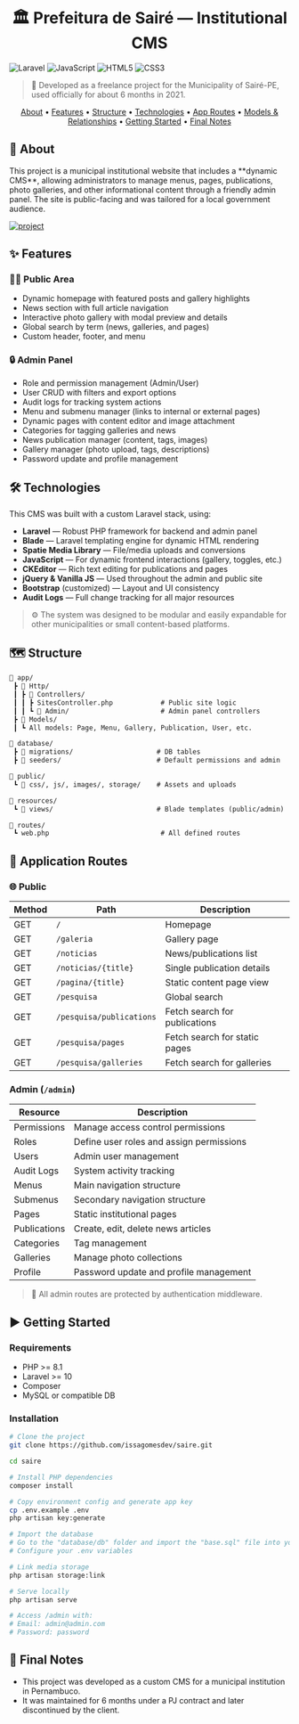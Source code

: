 <h1 align="center" style="font-weight: bold;">🏛️ Prefeitura de Sairé — Institutional CMS</h1>

![Laravel](https://img.shields.io/badge/laravel-%23FF2D20.svg?style=for-the-badge&logo=laravel&logoColor=white)
![JavaScript](https://img.shields.io/badge/javascript-%23000000.svg?style=for-the-badge&logo=javascript)
![HTML5](https://img.shields.io/badge/html5-%23E34F26.svg?style=for-the-badge&logo=html5&logoColor=white)
![CSS3](https://img.shields.io/badge/css3-%231572B6.svg?style=for-the-badge&logo=css3&logoColor=white)

> 📍 Developed as a freelance project for the Municipality of Sairé-PE, used officially for about 6 months in 2021.

<p align="center">
  <a href="#about">About</a> •
  <a href="#features">Features</a> •
  <a href="#structure">Structure</a> • 
  <a href="#technologies">Technologies</a> • 
  <a href="#routes">App Routes</a> • 
  <a href="#models--relationships">Models & Relationships</a> •
  <a href="#started">Getting Started</a> •
  <a href="#notes">Final Notes</a>
</p>

<h2 id="about">📌 About</h2>

<p>
This project is a municipal institutional website that includes a **dynamic CMS**, allowing administrators to manage menus, pages, publications, photo galleries, and other informational content through a friendly admin panel. The site is public-facing and was tailored for a local government audience.
</p>

[![project](https://img.shields.io/badge/📱Visit_this_project-000?style=for-the-badge&logo=project)](https://byissa.tech/)


<h2 id="features">✨ Features</h2>

### 🧑‍💼 Public Area

- Dynamic homepage with featured posts and gallery highlights
- News section with full article navigation
- Interactive photo gallery with modal preview and details
- Global search by term (news, galleries, and pages)
- Custom header, footer, and menu

### 🔒 Admin Panel

- Role and permission management (Admin/User)
- User CRUD with filters and export options
- Audit logs for tracking system actions
- Menu and submenu manager (links to internal or external pages)
- Dynamic pages with content editor and image attachment
- Categories for tagging galleries and news
- News publication manager (content, tags, images)
- Gallery manager (photo upload, tags, descriptions)
- Password update and profile management

<h2 id="technologies">🛠️ Technologies</h2>

This CMS was built with a custom Laravel stack, using:

- **Laravel** — Robust PHP framework for backend and admin panel
- **Blade** — Laravel templating engine for dynamic HTML rendering
- **Spatie Media Library** — File/media uploads and conversions
- **JavaScript** — For dynamic frontend interactions (gallery, toggles, etc.)
- **CKEditor** — Rich text editing for publications and pages
- **jQuery & Vanilla JS** — Used throughout the admin and public site
- **Bootstrap** (customized) — Layout and UI consistency
- **Audit Logs** — Full change tracking for all major resources

> ⚙️ The system was designed to be modular and easily expandable for other municipalities or small content-based platforms.


<h2 id="structure">🗺️ Structure</h2>

```txt
📁 app/
 ┣ 📂 Http/
 ┃ ┣ 📂 Controllers/
 ┃ ┃ ┣ SitesController.php            # Public site logic
 ┃ ┃ ┗ 📂 Admin/                       # Admin panel controllers
 ┣ 📂 Models/
 ┃ ┗ All models: Page, Menu, Gallery, Publication, User, etc.

📁 database/
 ┣ 📂 migrations/                     # DB tables
 ┣ 📂 seeders/                        # Default permissions and admin

📁 public/
 ┗ 📂 css/, js/, images/, storage/    # Assets and uploads

📁 resources/
 ┗ 📂 views/                          # Blade templates (public/admin)

📁 routes/
 ┗ web.php                            # All defined routes
 ```

 <h2 id="routes">📍 Application Routes</h2>

 ### 🌐 Public

| Method | Path                          | Description                          |
|--------|-------------------------------|--------------------------------------|
| GET    | `/`                           | Homepage                             |
| GET    | `/galeria`                    | Gallery page                         |
| GET    | `/noticias`                   | News/publications list               |
| GET    | `/noticias/{title}`           | Single publication details           |
| GET    | `/pagina/{title}`             | Static content page view             |
| GET    | `/pesquisa`                   | Global search                        |
| GET    | `/pesquisa/publications`      | Fetch search for publications        |
| GET    | `/pesquisa/pages`             | Fetch search for static pages        |
| GET    | `/pesquisa/galleries`         | Fetch search for galleries           |

### Admin (`/admin`)

| Resource      | Description                            |
|---------------|----------------------------------------|
| Permissions   | Manage access control permissions      |
| Roles         | Define user roles and assign permissions |
| Users         | Admin user management                  |
| Audit Logs    | System activity tracking               |
| Menus         | Main navigation structure              |
| Submenus      | Secondary navigation structure         |
| Pages         | Static institutional pages             |
| Publications  | Create, edit, delete news articles     |
| Categories    | Tag management                         |
| Galleries     | Manage photo collections               |
| Profile       | Password update and profile management |

> 🔐 All admin routes are protected by authentication middleware.

<h2 id="started">▶️ Getting Started</h2>

### Requirements

- PHP >= 8.1
- Laravel >= 10
- Composer
- MySQL or compatible DB

### Installation

```bash
# Clone the project
git clone https://github.com/issagomesdev/saire.git

cd saire

# Install PHP dependencies
composer install

# Copy environment config and generate app key
cp .env.example .env
php artisan key:generate

# Import the database
# Go to the "database/db" folder and import the "base.sql" file into your database.
# Configure your .env variables

# Link media storage
php artisan storage:link

# Serve locally
php artisan serve

# Access /admin with:
# Email: admin@admin.com
# Password: password
```

<h2 id="notes"> 📌 Final Notes</h2>

- This project was developed as a custom CMS for a municipal institution in Pernambuco.
- It was maintained for 6 months under a PJ contract and later discontinued by the client.


